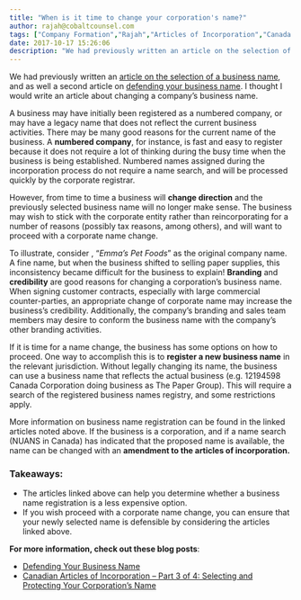 ```yaml
---
title: "When is it time to change your corporation's name?"
author: rajah@cobaltcounsel.com
tags: ["Company Formation","Rajah","Articles of Incorporation","Canada (ON)","Canada (General)"]
date: 2017-10-17 15:26:06
description: "We had previously written an article on the selection of a business name, and as well a second article on defending your business name.  I thought I would write an article about changing a company’s business name."
---
```


 

We had previously written an [article on the selection of a business name](https://blog.clausehound.com/canadian-articles-of-incorporation-part-3-of-8-selecting-and-protecting-your-corporations-name-2/), and as well a second article on [defending your business name](https://blog.clausehound.com/defending-your-business-name/).  I thought I would write an article about changing a company’s business name.  

A business may have initially been registered as a numbered company, or may have a legacy name that does not reflect the current business activities. There may be  many good reasons for the current name of the business.  A **numbered company**, for instance, is fast and easy to register because it does not require a lot of thinking during the busy time when the business is being established. Numbered names assigned during the incorporation process do not require a name search, and will be processed quickly by the corporate registrar.  

However, from time to time a business will **change direction** and the previously selected business name will no longer make sense.  The business may wish to stick with the corporate entity rather than reincorporating for a number of reasons (possibly tax reasons, among others), and will want to proceed with a corporate name change.

To illustrate, consider , “*Emma’s Pet Foods*” as the original company name. A fine name, but when the business shifted to selling paper supplies, this inconsistency became difficult for the business to explain! **Branding** and **credibility** are good reasons for changing a corporation’s business name. When signing customer contracts, especially with large commercial counter-parties, an appropriate change of corporate name may increase the business’s credibility. Additionally,  the company’s branding and sales team members may desire to conform the business name with the company’s other branding activities.

If it is time for a name change, the business has some options on how to proceed. One way to accomplish this is to **register a new business name** in the relevant jurisdiction. Without legally changing its name, the business can use a business name that reflects the actual business (e.g. 12194598 Canada Corporation doing business as The Paper Group). This will require a search of the registered business names registry, and some restrictions apply. 

More information on business name registration can be found in the linked articles noted above.  If the business is a corporation,  and if a name search (NUANS in Canada) has indicated that the proposed name is available, the name can be changed with an **amendment to the articles of incorporation.**   

 

### Takeaways:
- The articles linked above can help you determine whether a business name registration is a less expensive option.
- If you wish proceed with a corporate name change, you can ensure that your newly selected name is defensible by considering the articles linked above.


**For more information, check out these blog posts**:
- [Defending Your Business Name]( https://blog.clausehound.com/defending-your-business-name/)
- [Canadian Articles of Incorporation – Part 3 of 4: Selecting and Protecting Your Corporation’s Name]( https://blog.clausehound.com/canadian-articles-of-incorporation-part-3-of-8-selecting-and-protecting-your-corporations-name-2/)
